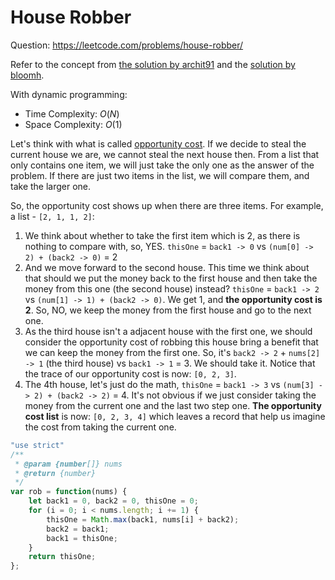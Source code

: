 # House Robber

Question: https://leetcode.com/problems/house-robber/

Refer to the concept from [the solution by archit91](https://leetcode.com/problems/house-robber/solutions/1605797/c-python-4-simple-solutions-w-explanation-optimization-from-brute-force-to-dp/) and the [solution by bloomh](https://leetcode.com/problems/house-robber/solutions/2779597/comprehensive-python-explanation/?page=2).

With dynamic programming:

- Time Complexity: $O(N)$
- Space Complexity: $O(1)$

Let's think with what is called [opportunity cost](https://en.wikipedia.org/wiki/Opportunity_cost). If we decide to steal the current house we are, we cannot steal the next house then. From a list that only contains one item, we will just take the only one as the answer of the problem. If there are just two items in the list, we will compare them, and take the larger one.

So, the opportunity cost shows up when there are three items. For example, a list - `[2, 1, 1, 2]`:

1. We think about whether to take the first item which is 2, as there is nothing to compare with, so, YES. `thisOne` = `back1 -> 0` vs `(num[0] -> 2) + (back2 -> 0)` = 2
2. And we move forward to the second house. This time we think about that should we put the money back to the first house and then take the money from this one (the second house) instead? `thisOne` = `back1 -> 2` vs `(num[1] -> 1) + (back2 -> 0)`. We get 1, and **the opportunity cost is 2**. So, NO, we keep the money from the first house and go to the next one.
3. As the third house isn't a adjacent house with the first one, we should consider the opportunity cost of robbing this house bring a benefit that we can keep the money from the first one. So, it's `back2 -> 2` + `nums[2] -> 1` (the third house) vs `back1 -> 1` = 3. We should take it. Notice that the trace of our opportunity cost is now: `[0, 2, 3]`.
4. The 4th house, let's just do the math, `thisOne` = `back1 -> 3` vs `(num[3] -> 2) + (back2 -> 2)` = 4. It's not obvious if we just consider taking the money from the current one and the last two step one. **The opportunity cost list** is now: `[0, 2, 3, 4]` which leaves a record that help us imagine the cost from taking the current one.

```javascript
"use strict"
/**
 * @param {number[]} nums
 * @return {number}
 */
var rob = function(nums) {
    let back1 = 0, back2 = 0, thisOne = 0;
    for (i = 0; i < nums.length; i += 1) {
        thisOne = Math.max(back1, nums[i] + back2);
        back2 = back1;
        back1 = thisOne;
    }
    return thisOne;
};
```
